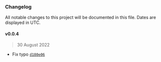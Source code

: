 ### Changelog

All notable changes to this project will be documented in this file. Dates are displayed in UTC.

#### v0.0.4

> 30 August 2022

- Fix typo [`d180e06`](https://github.com/fireblocks/fireblocks-web3-provider/commit/d180e060d105985df19c19f257e61e49e9a61e7f)
